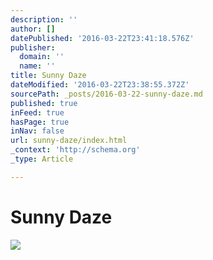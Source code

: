 ```yaml
---
description: ''
author: []
datePublished: '2016-03-22T23:41:18.576Z'
publisher:
  domain: ''
  name: ''
title: Sunny Daze
dateModified: '2016-03-22T23:38:55.372Z'
sourcePath: _posts/2016-03-22-sunny-daze.md
published: true
inFeed: true
hasPage: true
inNav: false
url: sunny-daze/index.html
_context: 'http://schema.org'
_type: Article

---
```

# Sunny Daze
![](https://the-grid-user-content.s3-us-west-2.amazonaws.com/83482359-3e29-4475-ab07-df8dad34b718.png)